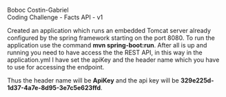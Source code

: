 Boboc Costin-Gabriel\
Coding Challenge - Facts API - v1

Created an application which runs an embedded Tomcat server already 
configured by the spring framework starting on the port 8080. To run
the application use the command **mvn spring-boot:run**. After all is up
and running you need to have access the the REST API, in this way in the application.yml
I have set the apiKey and the header name which you have to use for accessing the endpoint.

Thus the header name will be **ApiKey** and the api key will be **329e225d-1d37-4a7e-8d95-3e7c5e623ffd**.



